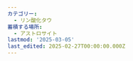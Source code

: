 ```yaml
---
カテゴリー:
  - リン酸化タウ
蓄積する場所:
  - アストロサイト
lastmod: '2025-03-05'
last_edited: 2025-02-27T00:00:00.000Z
---
```



